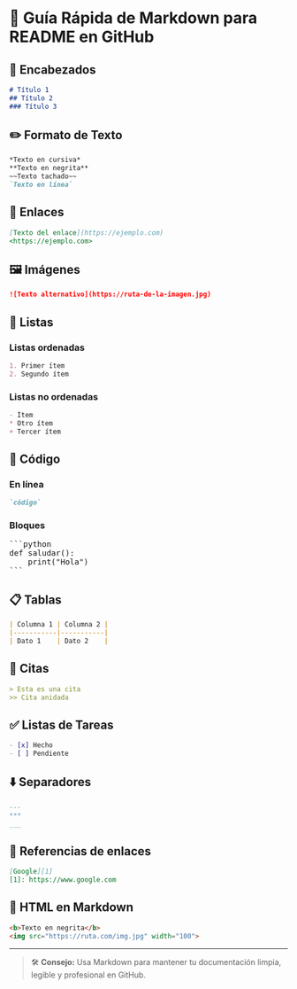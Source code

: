 # 📘 Guía Rápida de Markdown para README en GitHub

## 📌 Encabezados
```markdown
# Título 1
## Título 2
### Título 3
```

## ✏️ Formato de Texto
```markdown
*Texto en cursiva*  
**Texto en negrita**  
~~Texto tachado~~  
`Texto en línea`
```

## 🔗 Enlaces
```markdown
[Texto del enlace](https://ejemplo.com)
<https://ejemplo.com>
```

## 🖼️ Imágenes
```markdown
![Texto alternativo](https://ruta-de-la-imagen.jpg)
```

## 📝 Listas
### Listas ordenadas
```markdown
1. Primer ítem
2. Segundo ítem
```

### Listas no ordenadas
```markdown
- Ítem
* Otro ítem
+ Tercer ítem
```

## 🔢 Código
### En línea
```markdown
`código`
```
### Bloques
<pre>
```python
def saludar():
    print("Hola")
```
</pre>

## 📋 Tablas
```markdown
| Columna 1 | Columna 2 |
|-----------|-----------|
| Dato 1    | Dato 2    |
```

## 📌 Citas
```markdown
> Esta es una cita
>> Cita anidada
```

## ✅ Listas de Tareas
```markdown
- [x] Hecho
- [ ] Pendiente
```

## ⬇️ Separadores
```markdown
---
***
___
```

## 🧭 Referencias de enlaces
```markdown
[Google][1]
[1]: https://www.google.com
```

## 🧩 HTML en Markdown
```html
<b>Texto en negrita</b>
<img src="https://ruta.com/img.jpg" width="100">
```

---

> 🛠️ **Consejo:** Usa Markdown para mantener tu documentación limpia, legible y profesional en GitHub.
